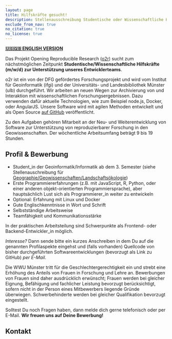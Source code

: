 ```yaml
---
layout: page
title: Hilfskräfte gesucht!
description: Stellenausschreibung Studentische oder Wissenschaftliche Hilfskraft in 'Opening Reproducible Research'
exclude_from_nav: true
no_citation: true
no_license: true
---
```


[**🇺🇸🇬🇧 ENGLISH VERSION**](/hilfskraft-en)

Das Projekt Opening Reproducible Research ([o2r](https://o2r.info)) sucht zum nächstmöglichen Zeitpunkt **Studentische/Wissenschaftliche Hilfskräfte (m/w/d) zur Unterstützung unseres Entwicklerteams**.

o2r ist ein von der DFG gefördertes Forschungsprojekt und wird vom Institut für Geoinformatik (ifgi) und der Universitäts- und Landesbibliothek Münster (ulb) durchgeführt.
Wir arbeiten an neuen Wegen zur Archivierung von und Interaktion mit wissenschaftlichen Forschungsergebnissen.
Dazu verwenden dafür aktuelle Technologien, wie zum Beispiel node.js, Docker, oder AngularJS.
Unsere Software wird mit agilen Methoden entwickelt und als Open Source [auf GitHub](https://github.com/o2r-project) veröffentlicht.

Zu den Aufgaben gehören Mitarbeit an der Neu- und Weiterentwicklung von Software zur Unterstützung von reproduzierbarer Forschung in den Geowissenschaften.
Der wöchentliche Arbeitsumfang beträgt 9 bis 19 Stunden.

## Profil & Bewerbung

- Student_in der Geoinformatik/Informatik ab dem 3. Semester (siehe Stellenauschreibung für [Geographie/Geowissenschaften/Landschaftsökologie](../hilfskraft-geolok))
- Erste Programmiererfahrungen (z.B. mit JavaScript, R, Python, oder einer anderen objekt-orientierten Programmiersprache), aber hauptsächlich Lust sich als Programmierer_in weiter zu entwickeln
- Optional: Erfahrung mit Linux und Docker
- Gute Englischkenntnisse in Wort und Schrift
- Selbstständige Arbeitsweise
- Teamfähigkeit und Kommunikationsstärke

In der praktischen Arbeitsteilung sind Schwerpunkte als Frontend- oder Backend-Entwickler_in möglich.

_Interesse?_
Dann sende bitte ein kurzes Anschreiben in dem Du auf die genannten Profilaspekte eingehst und (falls vorhanden) Quellcode von bisher durchgeführten Softwareentwicklungen (bevorzugt als Link zu GitHub) _per E-Mail_.

Die WWU Münster tritt für die Geschlechtergerechtigkeit ein und strebt eine Erhöhung des Anteils von Frauen in Forschung und Lehre an.
Bewerbungen von Frauen sind daher ausdrücklich erwünscht; Frau­en werden bei gleicher Eignung, Befähigung und fachlicher Leistung bevorzugt berücksichtigt, sofern nicht in der Person eines Mitbewerbers liegende Gründe überwiegen.
Schwerbehinderte werden bei gleicher Qualifikation bevorzugt eingestellt.

Solltest Du noch Fragen haben, dann melde dich gerne telefonisch oder per E-Mail.
**Wir freuen uns auf Deine Bewerbung!**

## Kontakt

